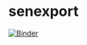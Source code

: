 # senexport

[![Binder](https://mybinder.org/badge_logo.svg)](https://mybinder.org/v2/gh/KillianPasquier/senexport/main?labpath=SENExport.ipynb)
